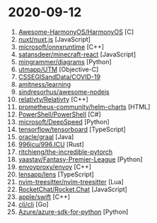# 2020-09-12

1. [Awesome-HarmonyOS/HarmonyOS](https://github.com/Awesome-HarmonyOS/HarmonyOS "A curated list of awesome things related to HarmonyOS. 华为鸿蒙操作系统。") [C]
2. [nuxt/nuxt.js](https://github.com/nuxt/nuxt.js "The Intuitive Vue Framework") [JavaScript]
3. [microsoft/onnxruntime](https://github.com/microsoft/onnxruntime "ONNX Runtime: cross-platform, high performance ML inferencing and training accelerator") [C++]
4. [satansdeer/minecraft-react](https://github.com/satansdeer/minecraft-react "") [JavaScript]
5. [mingrammer/diagrams](https://github.com/mingrammer/diagrams "🎨 Diagram as Code for prototyping cloud system architectures") [Python]
6. [utmapp/UTM](https://github.com/utmapp/UTM "Virtual machines for iOS") [Objective-C]
7. [CSSEGISandData/COVID-19](https://github.com/CSSEGISandData/COVID-19 "Novel Coronavirus (COVID-19) Cases, provided by JHU CSSE") 
8. [amitness/learning](https://github.com/amitness/learning "Becoming 1% better at data science everyday") 
9. [sindresorhus/awesome-nodejs](https://github.com/sindresorhus/awesome-nodejs "⚡ Delightful Node.js packages and resources") 
10. [relativty/Relativty](https://github.com/relativty/Relativty "An open source VR headset with SteamVR supports for $200") [C++]
11. [prometheus-community/helm-charts](https://github.com/prometheus-community/helm-charts "Prometheus community Helm charts") [HTML]
12. [PowerShell/PowerShell](https://github.com/PowerShell/PowerShell "PowerShell for every system!") [C#]
13. [microsoft/DeepSpeed](https://github.com/microsoft/DeepSpeed "DeepSpeed is a deep learning optimization library that makes distributed training easy, efficient, and effective.") [Python]
14. [tensorflow/tensorboard](https://github.com/tensorflow/tensorboard "TensorFlow's Visualization Toolkit") [TypeScript]
15. [oracle/graal](https://github.com/oracle/graal "GraalVM: Run Programs Faster Anywhere 🚀") [Java]
16. [996icu/996.ICU](https://github.com/996icu/996.ICU "Repo for counting stars and contributing. Press F to pay respect to glorious developers.") [Rust]
17. [ritchieng/the-incredible-pytorch](https://github.com/ritchieng/the-incredible-pytorch "The Incredible PyTorch: a curated list of tutorials, papers, projects, communities and more relating to PyTorch.") 
18. [vaastav/Fantasy-Premier-League](https://github.com/vaastav/Fantasy-Premier-League "Creates a .csv file of all players in the English Player League with their respective team and total fantasy points") [Python]
19. [envoyproxy/envoy](https://github.com/envoyproxy/envoy "Cloud-native high-performance edge/middle/service proxy") [C++]
20. [lensapp/lens](https://github.com/lensapp/lens "Lens - The Kubernetes IDE") [TypeScript]
21. [nvim-treesitter/nvim-treesitter](https://github.com/nvim-treesitter/nvim-treesitter "Nvim Treesitter configurations and abstraction layer") [Lua]
22. [RocketChat/Rocket.Chat](https://github.com/RocketChat/Rocket.Chat "The ultimate Free Open Source Solution for team communications.") [JavaScript]
23. [apple/swift](https://github.com/apple/swift "The Swift Programming Language") [C++]
24. [cli/cli](https://github.com/cli/cli "GitHub’s official command line tool") [Go]
25. [Azure/azure-sdk-for-python](https://github.com/Azure/azure-sdk-for-python "This repository is for active development of the Azure SDK for Python. For consumers of the SDK we recommend visiting our public developer docs at https://docs.microsoft.com/en-us/python/azure/ or our versioned developer docs at https://azure.github.io/azure-sdk-for-python.") [Python]
